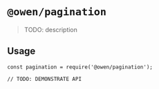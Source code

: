 # `@owen/pagination`

> TODO: description

## Usage

```
const pagination = require('@owen/pagination');

// TODO: DEMONSTRATE API
```
